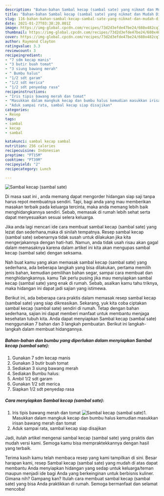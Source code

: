 ```yaml
---
description: "Bahan-bahan Sambal kecap (sambal sate) yang nikmat dan Mudah Dibuat"
title: "Bahan-bahan Sambal kecap (sambal sate) yang nikmat dan Mudah Dibuat"
slug: 116-bahan-bahan-sambal-kecap-sambal-sate-yang-nikmat-dan-mudah-dibuat
date: 2021-01-27T03:38:20.801Z
image: https://img-global.cpcdn.com/recipes/73d2d3efde47be24/680x482cq70/sambal-kecap-sambal-sate-foto-resep-utama.jpg
thumbnail: https://img-global.cpcdn.com/recipes/73d2d3efde47be24/680x482cq70/sambal-kecap-sambal-sate-foto-resep-utama.jpg
cover: https://img-global.cpcdn.com/recipes/73d2d3efde47be24/680x482cq70/sambal-kecap-sambal-sate-foto-resep-utama.jpg
author: Raymond Clayton
ratingvalue: 3.3
reviewcount: 3
recipeingredient:
- "7 sdm kecap manis"
- "3 butir buah tomat"
- "3 siung bawang merah"
- " Bumbu halus"
- "1/2 sdt garam"
- "1/2 sdt merica"
- "1/2 sdt penyedap rasa"
recipeinstructions:
- "Iris tipis bawang merah dan tomat"
- "Masukkan dalam mangkuk kecap dan bumbu halus kemudian masukkan irisan bawang merah dan tomat"
- "Aduk sampai rata, sambal kecap siap disajikan"
categories:
- Resep
tags:
- sambal
- kecap
- sambal

katakunci: sambal kecap sambal 
nutrition: 256 calories
recipecuisine: Indonesian
preptime: "PT15M"
cooktime: "PT39M"
recipeyield: "2"
recipecategory: Lunch

---
```



![Sambal kecap (sambal sate)](https://img-global.cpcdn.com/recipes/73d2d3efde47be24/680x482cq70/sambal-kecap-sambal-sate-foto-resep-utama.jpg)

Di masa  saat ini , anda memang dapat mengorder hidangan siap saji tanpa harus repot membuatnya sendiri. Tapi, bagi anda yang mau memberikan masakan terbaik pada keluarga tercinta, maka anda memang lebih baik menghidangkannya sendiri. Sebab, memasak di rumah lebih sehat serta dapat menyesuaikan sesuai selera keluarga.

Jika anda lagi mencari ide cara membuat sambal kecap (sambal sate) yang lezat dan sederhana,maka di sinilah tempatnya. Resep sambal kecap (sambal sate)  sebenarnya tidak susah untuk dilakukan jika kita mengerjakannya dengan hati-hati. Namun, anda tidak usah risau akan gagal dalam memasaknya 
karena dalam artikel ini kita akan mengupas sambal kecap (sambal sate) dengan seksama.  



Nah buat kamu yang akan memasak sambal kecap (sambal sate) yang sederhana, ada beberapa langkah yang bisa dilakukan, pertama memilih jenis bahan, kemudian pemilihan bahan segar, sampai cara membuat dan menghidangkannya. kamu Tak perlu pusing jika mau menyiapkan sambal kecap (sambal sate) yang enak di rumah. Sebab, asalkan kamu  tahu triknya, maka hidangan ini dapat jadi sajian yang istimewa.

Berikut ini, ada beberapa cara praktis  dalam memasak resep sambal kecap (sambal sate) yang siap dikreasikan. Sekarang, yuk kita coba ciptakan sambal kecap (sambal sate) sendiri di rumah. Tetap dengan bahan sederhana, sajian ini dapat memberi manfaat untuk membantu menjaga kesehatan tubuh kita. Anda dapat menyiapkan Sambal kecap (sambal sate) menggunakan 7 bahan dan 3 langkah pembuatan. Berikut ini langkah-langkah dalam membuat hidangannya.

<!--inarticleads1-->

##### Bahan-bahan dan bumbu yang diperlukan dalam menyiapkan Sambal kecap (sambal sate):

1. Gunakan 7 sdm kecap manis
1. Gunakan 3 butir buah tomat
1. Sediakan 3 siung bawang merah
1. Sediakan  Bumbu halus:
1. Ambil 1/2 sdt garam
1. Gunakan 1/2 sdt merica
1. Siapkan 1/2 sdt penyedap rasa




<!--inarticleads2-->

##### Cara menyiapkan Sambal kecap (sambal sate):

1. Iris tipis bawang merah dan tomat
<img src="https://img-global.cpcdn.com/steps/e6bc3bacbfd6b2ee/160x128cq70/sambal-kecap-sambal-sate-langkah-memasak-1-foto.jpg" alt="Sambal kecap (sambal sate)">1. Masukkan dalam mangkuk kecap dan bumbu halus kemudian masukkan irisan bawang merah dan tomat
1. Aduk sampai rata, sambal kecap siap disajikan




Jadi, itulah artikel mengenai  sambal kecap (sambal sate)  yang praktis dan mudah versi kami. Semoga kamu bisa mempraktekkannya dengan hasil yang terbaik. 

Terima kasih kamu telah membaca resep yang kami tampilkan di sini. Besar harapan kami, resep  Sambal kecap (sambal sate) yang mudah di atas dapat membantu Anda menyiapkan hidangan yang sedap untuk keluarga/teman maupun menjadi ide bagi Anda yang berkeinginan untuk berbisnis kuliner. Gimana nih? Gampang kan? Itulah cara membuat sambal kecap (sambal sate) yang bisa Anda praktikkan di rumah. Semoga bermanfaat dan selamat mencoba!

